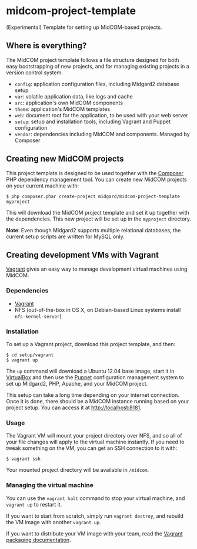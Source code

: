 midcom-project-template
========================

(Experimental) Template for setting up MidCOM-based projects.

## Where is everything?

The MidCOM project template follows a file structure designed for both easy bootstrapping of new projects, and for managing existing projects in a version control system.

* `config`: application configuration files, including Midgard2 database setup
* `var`: volatile application data, like logs and cache
* `src`: application's own MidCOM components
* `theme`: application's MidCOM templates
* `web`: document root for the application, to be used with your web server
* `setup`: setup and installation tools, including Vagrant and Puppet configuration
* `vendor`: dependencies including MidCOM and components. Managed by Composer

## Creating new MidCOM projects

This project template is designed to be used together with the [Composer](http://getcomposer.org/) PHP dependency management tool. You can create new MidCOM projects on your current machine with:

    $ php composer.phar create-project midgard/midcom-project-template myproject

This will download the MidCOM project template and set it up together with the dependencies. This new project will be set up in the `myproject` directory.

**Note**: Even though Midgard2 supports multiple relational databases, the current setup scripts are written for MySQL only.

## Creating development VMs with Vagrant

[Vagrant](http://vagrantup.com) gives an easy way to manage development virtual machines using MidCOM.

### Dependencies

* [Vagrant](http://vagrantup.com)
* NFS (out-of-the-box in OS X, on Debian-based Linux systems install `nfs-kernel-server`)

### Installation

To set up a Vagrant project, download this project template, and then:

    $ cd setup/vagrant
    $ vagrant up

The `up` command will download a Ubuntu 12.04 base image, start it in [VirtualBox](https://www.virtualbox.org/) and then use the [Puppet](http://puppetlabs.com/) configuration management system to set up Midgard2, PHP, Apache, and your MidCOM project.

This setup can take a long time depending on your internet connection. Once it is done, there should be a MidCOM instance running based on your project setup. You can access it at <http://localhost:8181>.

### Usage

The Vagrant VM will mount your project directory over NFS, and so all of your file changes will apply to the virtual machine instantly. If you need to tweak something on the VM, you can get an SSH connection to it with:

    $ vagrant ssh

Your mounted project directory will be available in `/midcom`.

### Managing the virtual machine

You can use the `vagrant halt` command to stop your virtual machine, and `vagrant up` to restart it.

If you want to start from scratch, simply run `vagrant destroy`, and rebuild the VM image with another `vagrant up`.

If you want to distribute your VM image with your team, read the [Vagrant packaging documentation](http://vagrantup.com/v1/docs/getting-started/packaging.html).
